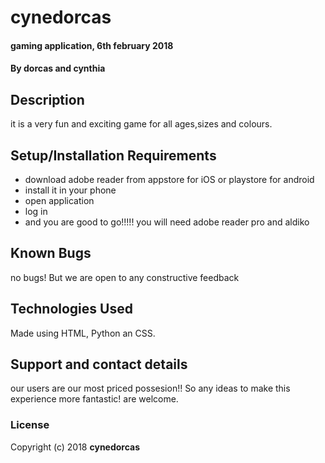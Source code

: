 # cynedorcas
#### gaming application, 6th february 2018
#### By **dorcas and cynthia**
## Description
it is a very fun and exciting game for all ages,sizes and colours.
## Setup/Installation Requirements
* download adobe reader from appstore for iOS or playstore for android
* install it in your phone
* open application
* log in
* and you are good to go!!!!!
you will need adobe reader pro and aldiko
## Known Bugs
no bugs! But we are open to any constructive feedback
## Technologies Used
Made using HTML, Python an CSS.
## Support and contact details
our users are our most priced possesion!! So any ideas to make this experience more fantastic! are welcome.
### License
Copyright (c) 2018
 **cynedorcas**
